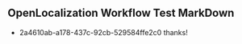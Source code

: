 ## OpenLocalization Workflow Test MarkDown
* 2a4610ab-a178-437c-92cb-529584ffe2c0 
thanks!<!--HONumber=Mar16_HO2-->
